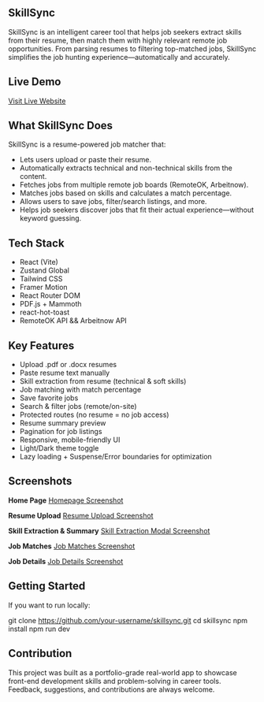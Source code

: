## SkillSync

SkillSync is an intelligent career tool that helps job seekers extract skills from their resume, then match them with highly relevant remote job opportunities. From parsing resumes to filtering top-matched jobs, SkillSync simplifies the job hunting experience—automatically and accurately.

## Live Demo

[Visit Live Website](https://skillsync-one.vercel.app)

## What SkillSync Does

SkillSync is a resume-powered job matcher that:

- Lets users upload or paste their resume.
- Automatically extracts technical and non-technical skills from the content.
- Fetches jobs from multiple remote job boards (RemoteOK, Arbeitnow).
- Matches jobs based on skills and calculates a match percentage.
- Allows users to save jobs, filter/search listings, and more.
- Helps job seekers discover jobs that fit their actual experience—without keyword guessing.

## Tech Stack

- React (Vite)
- Zustand Global
- Tailwind CSS
- Framer Motion
- React Router DOM
- PDF.js + Mammoth
- react-hot-toast
- RemoteOK API && Arbeitnow API

## Key Features

- Upload .pdf or .docx resumes
- Paste resume text manually
- Skill extraction from resume (technical & soft skills)
- Job matching with match percentage
- Save favorite jobs
- Search & filter jobs (remote/on-site)
- Protected routes (no resume = no job access)
- Resume summary preview
- Pagination for job listings
- Responsive, mobile-friendly UI
- Light/Dark theme toggle
- Lazy loading + Suspense/Error boundaries for optimization

## Screenshots

**Home Page**
[Homepage Screenshot](./public/screenshots/homepage.png)

**Resume Upload**
[Resume Upload Screenshot](./public/screenshots/resume.png)

**Skill Extraction & Summary**
[Skill Extraction Modal Screenshot](./public/screenshots/skills_extraction.png)

**Job Matches**
[Job Matches Screenshot](./public/screenshots/job_matches.png)

**Job Details**
[Job Details Screenshot](./public/screenshots/job_detail.png)

## Getting Started

If you want to run locally:

git clone https://github.com/your-username/skillsync.git
cd skillsync
npm install
npm run dev

## Contribution

This project was built as a portfolio-grade real-world app to showcase front-end development skills and problem-solving in career tools. Feedback, suggestions, and contributions are always welcome.
